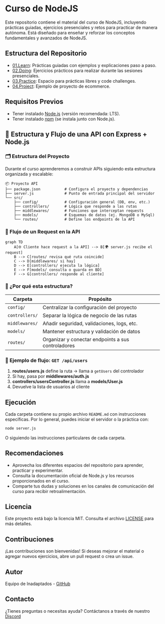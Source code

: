 # Curso de NodeJS

Este repositorio contiene el material del curso de NodeJS, incluyendo prácticas guiadas, ejercicios presenciales y retos para practicar de manera autónoma. Está diseñado para enseñar y reforzar los conceptos fundamentales y avanzados de NodeJS.

## Estructura del Repositorio

- [01.Learn](01.Learn/README.md): Prácticas guiadas con ejemplos y explicaciones paso a paso.
- [02.Doing](02.Doing/README.md): Ejercicios prácticos para realizar durante las sesiones presenciales.
- [03.Practice](03.Practice/README.md): Espacio para prácticas libres y code challenges.
- [04.Project](04.Project/README.md): Ejemplo de proyecto de ecommerce.

## Requisitos Previos

- Tener instalado [Node.js](https://nodejs.org/) (versión recomendada: LTS).
- Tener instalado [npm](https://www.npmjs.com/) (se instala junto con Node.js).

## 🎨 Estructura y Flujo de una API con Express + Node.js

### 🗂️ Estructura del Proyecto

Durante el curso aprenderemos a construir APIs siguiendo esta estructura organizada y escalable:

```
📦 Proyecto API
├── package.json           # Configura el proyecto y dependencias
├── server.js              # Punto de entrada principal del servidor
└── src/
    ├── config/            # Configuración general (DB, env, etc.)
    ├── controllers/       # Lógica que responde a las rutas
    ├── middlewares/       # Funciones que interceptan requests
    ├── models/            # Esquemas de datos (ej. MongoDB o MySql)
    └── routes/            # Define los endpoints de la API
```

### 🔄 Flujo de un Request en la API

```mermaid
graph TD
    A[🌐 Cliente hace request a la API] --> B[🌍 server.js recibe el request]
    B --> C[routes/ revisa qué ruta coincide]
    C --> D[middlewares/ si hay]
    D --> E[controllers/ ejecuta la lógica]
    E --> F[models/ consulta o guarda en BD]
    F --> G[controllers/ responde al cliente]
```

### 🧠 ¿Por qué esta estructura?

| Carpeta        | Propósito                                          |
| -------------- | -------------------------------------------------- |
| `config/`      | Centralizar la configuración del proyecto          |
| `controllers/` | Separar la lógica de negocio de las rutas          |
| `middlewares/` | Añadir seguridad, validaciones, logs, etc.         |
| `models/`      | Mantener estructura y validación de datos          |
| `routes/`      | Organizar y conectar endpoints a sus controladores |

### 📌 Ejemplo de flujo: `GET /api/users`

1. **routes/users.js** define la ruta → llama a `getUsers` del controlador
2. Si hay, pasa por **middlewares/auth.js**
3. **controllers/usersController.js** llama a **models/User.js**
4. Devuelve la lista de usuarios al cliente

## Ejecución

Cada carpeta contiene su propio archivo `README.md` con instrucciones específicas. Por lo general, puedes iniciar el servidor o la práctica con:

```bash
node server.js
```

O siguiendo las instrucciones particulares de cada carpeta.

## Recomendaciones

- Aprovecha los diferentes espacios del repositorio para aprender, practicar y experimentar.
- Consulta la documentación oficial de Node.js y los recursos proporcionados en el curso.
- Comparte tus dudas y soluciones en los canales de comunicación del curso para recibir retroalimentación.

## Licencia

Este proyecto está bajo la licencia MIT. Consulta el archivo [LICENSE](LICENSE) para más detalles.

## Contribuciones

¡Las contribuciones son bienvenidas! Si deseas mejorar el material o agregar nuevos ejercicios, abre un pull request o crea un issue.

## Autor

Equipo de Inadaptados - [GitHub](https://github.com/Inadaptados/2025-2-A-Node)

## Contacto

¿Tienes preguntas o necesitas ayuda? Contáctanos a través de nuestro [Discord](https://discord.gg/5EqsTkGcgm)
